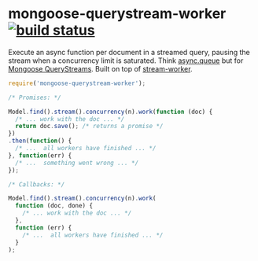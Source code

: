 mongoose-querystream-worker [![build status](https://secure.travis-ci.org/goodeggs/mongoose-querystream-worker.png)](http://travis-ci.org/goodeggs/mongoose-querystream-worker)
===========================

Execute an async function per document in a streamed query, pausing the stream when a concurrency limit is saturated.  Think [async.queue](https://github.com/caolan/async#queue) but for [Mongoose QueryStreams](http://mongoosejs.com/docs/api.html#query_Query-stream).  Built on top of [stream-worker](https://github.com/goodeggs/stream-worker).

```js
require('mongoose-querystream-worker');

/* Promises: */

Model.find().stream().concurrency(n).work(function (doc) {
  /* ... work with the doc ... */ 
  return doc.save(); /* returns a promise */
})
.then(function() {
  /* ...  all workers have finished ... */
}, function(err) {
  /* ...  something went wrong ... */
});

/* Callbacks: */

Model.find().stream().concurrency(n).work(
  function (doc, done) {
    /* ... work with the doc ... */
  },
  function (err) {
    /* ...  all workers have finished ... */
  }
);
```
